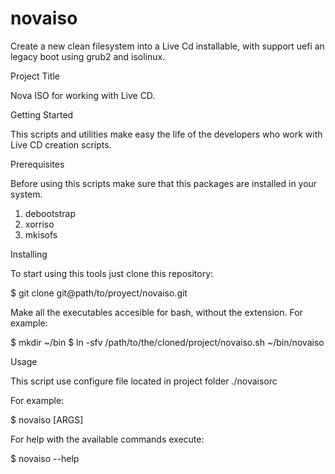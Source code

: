 # novaiso
Create  a new clean filesystem into a Live Cd installable, with support uefi an legacy boot using grub2 and isolinux.

Project Title

Nova ISO for working with Live CD.


Getting Started

This scripts and utilities make easy the life of the developers who work with Live CD creation scripts.


Prerequisites

Before using this scripts make sure that this packages are installed in your system.

1. debootstrap
2. xorriso
3. mkisofs

Installing

To start using this tools just clone this repository:

$ git clone git@path/to/proyect/novaiso.git


Make all the executables accesible for bash, without the extension. For example:

$ mkdir ~/bin
$ ln -sfv /path/to/the/cloned/project/novaiso.sh ~/bin/novaiso

Usage

This script use configure file located in project folder ./novaisorc

For example:

$ novaiso [ARGS]

For help with the available commands execute:

$ novaiso --help
